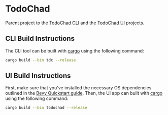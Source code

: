 # TodoChad
Parent project to the 
[TodoChad CLI](https://github.com/Anti-Alias/todochad/tree/master/tdc) and the 
[TodoChad UI](https://github.com/Anti-Alias/todochad/tree/master/todochad) projects.

## CLI Build Instructions 
The CLI tool can be built with [cargo](https://www.rust-lang.org/tools/install) using the following command:
```bash
cargo build --bin tdc --release
```

## UI Build Instructions 
First, make sure that you've installed the necessary OS dependencies outlined in the [Bevy Quickstart guide](https://bevyengine.org/learn/quick-start/getting-started/setup/).
Then, the UI app can built with [cargo](https://www.rust-lang.org/tools/install) using the following command:
```bash
cargo build --bin todochad --release
```
